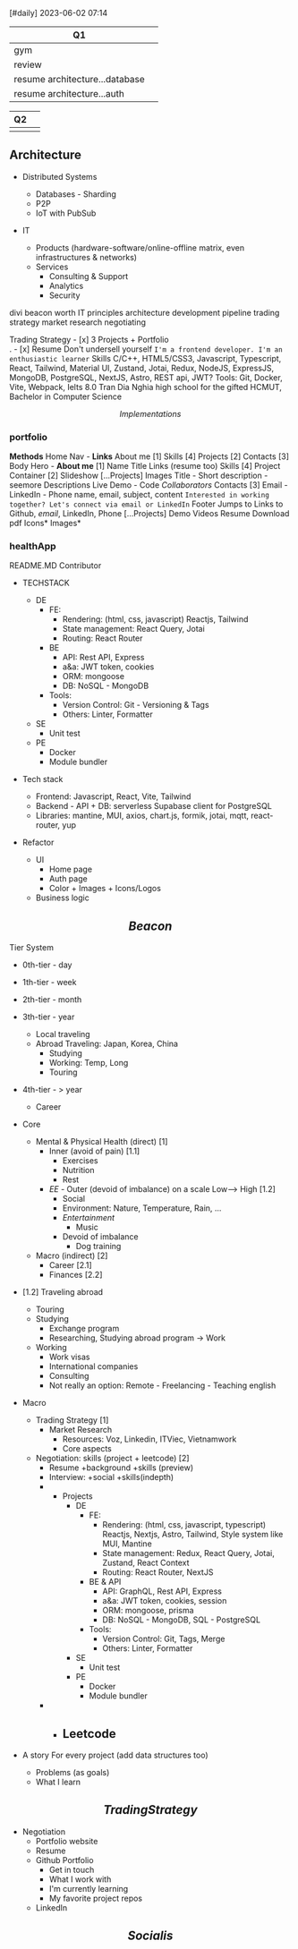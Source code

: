 [#daily]
2023-06-02
07:14


| Q1                             |     |
| ------------------------------ | --- |
| gym                            |     |
| review                         |     |
| resume architecture...database |     |
| resume architecture...auth                               |     |

| Q2  |     |
| --- | --- |
|     |     |

## Architecture
- Distributed Systems
	- Databases - Sharding	
	- P2P
	- IoT with PubSub

- IT
	- Products (hardware-software/online-offline matrix, even infrastructures & networks)
	- Services
		- Consulting & Support
		- Analytics
		- Security


divi
	beacon
	worth
		IT
			principles
			architecture
			development pipeline
	trading strategy
		market research
		negotiating

Trading Strategy 
	- [x] 3 Projects + Portfolio  
		.
	- [x] Resume
			Don't undersell yourself
				`I'm a frontend developer. I'm an enthusiastic learner`
			Skills
				C/C++, HTML5/CSS3, Javascript, Typescript, React, Tailwind, Material UI, Zustand, Jotai, Redux, NodeJS, ExpressJS, MongoDB, PostgreSQL, NextJS, Astro, REST api, JWT?
				Tools: Git, Docker, Vite, Webpack, 
			 Ielts 8.0
			 Tran Dia Nghia high school for the gifted
			 HCMUT, Bachelor in Computer Science
		
	


$$Implementations$$

### portfolio
**Methods**
		Home
			Nav - **Links**
				About me [1]
				Skills [4]
				Projects [2]
				Contacts [3]
			Body
				Hero - **About me** [1]
					Name
					Title 
					Links (resume too)
				Skills [4]
				Project Container [2]
					Slideshow [...Projects]
						Images
						Title - Short description - seemore Descriptions
						Live Demo - Code
						*Collaborators*
				Contacts [3]
					Email - LinkedIn - Phone
						name, email, subject, content
						`Interested in working together? Let's connect via email or LinkedIn`
			Footer 
				Jumps to
					Links to Github, *email*, LinkedIn, Phone
		[...Projects] 
			Demo Videos
		Resume
			Download pdf
	Icons* Images*

### healthApp
README.MD
	Contributor
- TECHSTACK
	- DE
		- FE: 
			- Rendering: (html, css, javascript) Reactjs, Tailwind
			- State management: React Query, Jotai
			- Routing: React Router
		- BE  
			- API:  Rest API, Express
			- a&a: JWT token, cookies
			- ORM: mongoose
			- DB: NoSQL - MongoDB
		- Tools: 
			- Version Control: Git - Versioning & Tags
			- Others: Linter, Formatter
	-  SE
		- Unit test
	- PE
		- Docker
		- Module bundler


- Tech stack
	- Frontend: Javascript, React, Vite, Tailwind
	- Backend - API + DB: serverless Supabase client for PostgreSQL
	- Libraries: mantine, MUI, axios, chart.js, formik, jotai, mqtt, react-router, yup
- Refactor
	- UI
		- Home page
		- Auth page
		- Color + Images + Icons/Logos
	- Business logic



## $$Beacon$$

Tier System
- 0th-tier - day
- 1th-tier - week
- 2th-tier - month
- 3th-tier - year
	- Local traveling
	- Abroad Traveling: Japan, Korea, China
		- Studying
		- Working: Temp, Long
		- Touring
- 4th-tier - > year
	- Career

- Core 
	- Mental & Physical Health (direct) [1]
		- Inner (avoid of pain) [1.1]
			- Exercises
			- Nutrition
			- Rest
		- *EE*  - Outer (devoid of imbalance) on a scale Low--> High [1.2]
			- Social
			- Environment: Nature, Temperature, Rain, ... 
			- *Entertainment*
				- Music
			- Devoid of imbalance
				- Dog training 
	- Macro (indirect) [2]
		- Career [2.1]
		- Finances [2.2]

- [1.2] Traveling abroad
	- Touring
	- Studying
		- Exchange program
		- Researching, Studying abroad program -> Work
	- Working
		- Work visas
		- International companies
		- Consulting
		- Not really an option: Remote - Freelancing - Teaching english		

- Macro
	- Trading Strategy [1]
		- Market Research
			- Resources: Voz, Linkedin, ITViec, Vietnamwork
			- Core aspects
	- Negotiation: skills (project + leetcode) [2]
		- Resume +background +skills (preview)
		- Interview: +social +skills(indepth)
		- - Projects 
			- DE
				- FE: 
					- Rendering: (html, css, javascript, typescript) Reactjs, Nextjs, Astro, Tailwind, Style system like MUI, Mantine
					- State management: Redux, React Query, Jotai, Zustand, React Context
					- Routing: React Router, NextJS 
				- BE & API
					- API: GraphQL, Rest API, Express
					- a&a: JWT token, cookies, session 
					- ORM: mongoose, prisma
					- DB: NoSQL - MongoDB, SQL - PostgreSQL
				- Tools: 
					- Version Control: Git, Tags, Merge
					- Others: Linter, Formatter
			-  SE
				- Unit test
			- PE
				- Docker
				- Module bundler
		- - Leetcode
			- 
- A story For every project (add data structures too)
	- Problems (as goals)		
	- What I learn


## $$Trading Strategy$$
- Negotiation
	- Portfolio website
	- Resume
	- Github Portfolio
		- Get in touch
		- What I work with
		- I'm currently learning
		- My favorite project repos
	- LinkedIn
## $$Socialis$$




